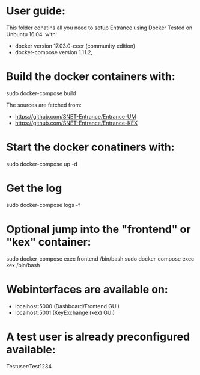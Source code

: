 # User guide:
This folder conatins all you need to setup Entrance using Docker 
Tested on Unbuntu 16.04. with:
- docker version 17.03.0-ceer (community edition)
- docker-compose version 1.11.2,

# Build the docker containers with:
sudo docker-compose build

The sources are fetched from: 
- https://github.com/SNET-Entrance/Entrance-UM
- https://github.com/SNET-Entrance/Entrance-KEX

# Start the docker conatiners with:
sudo docker-compose up -d

# Get the log
sudo docker-compose logs -f

# Optional jump into the "frontend" or "kex" container:  

sudo docker-compose exec frontend /bin/bash 
sudo docker-compose exec kex /bin/bash 

# Webinterfaces are available on:
- localhost:5000 (Dashboard/Frontend GUI)
- localhost:5001 (KeyExchange (kex) GUI)

# A test user is already preconfigured available:
Testuser:Test1234 
